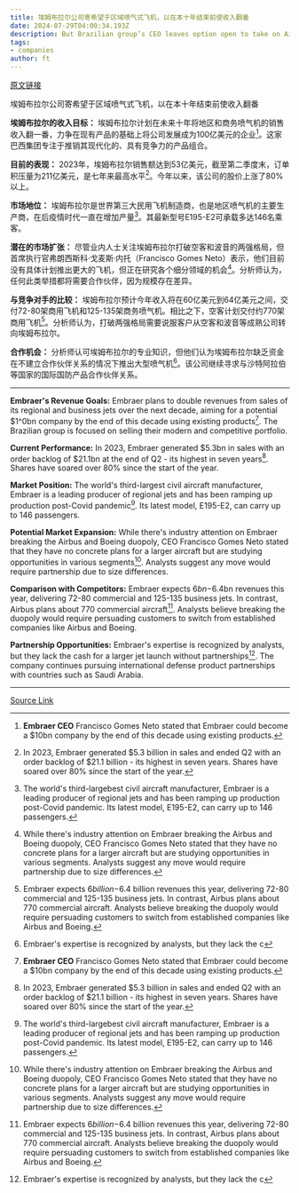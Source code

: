```yaml
---
title: 埃姆布拉尔公司寄希望于区域喷气式飞机，以在本十年结束前使收入翻番
date: 2024-07-29T04:00:34.193Z
description: But Brazilian group’s CEO leaves option open to take on Airbus and Boeing with a larger plane
tags: 
- companies
author: ft
---
```


[原文链接](https://ft.com/content/e3edc599-8ee5-448f-b05f-8c89fb658bcb)

埃姆布拉尔公司寄希望于区域喷气式飞机，以在本十年结束前使收入翻番

**埃姆布拉尔的收入目标：** 埃姆布拉尔计划在未来十年将地区和商务喷气机的销售收入翻一番，力争在现有产品的基础上将公司发展成为100亿美元的企业[^1]。这家巴西集团专注于推销其现代化的、具有竞争力的产品组合。

**目前的表现：** 2023年，埃姆布拉尔销售额达到53亿美元，截至第二季度末，订单积压量为211亿美元，是七年来最高水平[^2]。今年以来，该公司的股价上涨了80%以上。

**市场地位：** 埃姆布拉尔是世界第三大民用飞机制造商，也是地区喷气机的主要生产商，在后疫情时代一直在增加产量[^3]。其最新型号E195-E2可承载多达146名乘客。

**潜在的市场扩张：** 尽管业内人士关注埃姆布拉尔打破空客和波音的两强格局，但首席执行官弗朗西斯科·戈麦斯·内托（Francisco Gomes Neto）表示，他们目前没有具体计划推出更大的飞机，但正在研究各个细分领域的机会[^4]。分析师认为，任何此类举措都将需要合作伙伴，因为规模存在差异。

**与竞争对手的比较：** 埃姆布拉尔预计今年收入将在60亿美元到64亿美元之间，交付72-80架商用飞机和125-135架商务喷气机。相比之下，空客计划交付约770架商用飞机[^5]。分析师认为，打破两强格局需要说服客户从空客和波音等成熟公司转向埃姆布拉尔。

**合作机会：** 分析师认可埃姆布拉尔的专业知识，但他们认为埃姆布拉尔缺乏资金在不建立合作伙伴关系的情况下推出大型喷气机[^6]。该公司继续寻求与沙特阿拉伯等国家的国际国防产品合作伙伴关系。

---

 **Embraer's Revenue Goals:** Embraer plans to double revenues from sales of its regional and business jets over the next decade, aiming for a potential $1^0bn company by the end of this decade using existing products[^1]. The Brazilian group is focused on selling their modern and competitive portfolio.

**Current Performance:** In 2023, Embraer generated $5.3bn in sales with an order backlog of $21.1bn at the end of Q2 - its highest in seven years[^2]. Shares have soared over 80% since the start of the year.

**Market Position:** The world's third-largest civil aircraft manufacturer, Embraer is a leading producer of regional jets and has been ramping up production post-Covid pandemic[^3]. Its latest model, E195-E2, can carry up to 146 passengers.

**Potential Market Expansion:** While there's industry attention on Embraer breaking the Airbus and Boeing duopoly, CEO Francisco Gomes Neto stated that they have no concrete plans for a larger aircraft but are studying opportunities in various segments[^4]. Analysts suggest any move would require partnership due to size differences.

**Comparison with Competitors:** Embraer expects $6bn-$6.4bn revenues this year, delivering 72-80 commercial and 125-135 business jets. In contrast, Airbus plans about 770 commercial aircraft[^5]. Analysts believe breaking the duopoly would require persuading customers to switch from established companies like Airbus and Boeing.

**Partnership Opportunities:** Embraer's expertise is recognized by analysts, but they lack the cash for a larger jet launch without partnerships[^6]. The company continues pursuing international defense product partnerships with countries such as Saudi Arabia.

---

[^1]: **Embraer CEO** Francisco Gomes Neto stated that Embraer could become a $10bn company by the end of this decade using existing products.

[^2]: In 2023, Embraer generated $5.3 billion in sales and ended Q2 with an order backlog of $21.1 billion - its highest in seven years. Shares have soared over 80% since the start of the year.

[^3]: The world's third-largebest civil aircraft manufacturer, Embraer is a leading producer of regional jets and has been ramping up production post-Covid pandemic. Its latest model, E195-E2, can carry up to 146 passengers.

[^4]: While there's industry attention on Embraer breaking the Airbus and Boeing duopoly, CEO Francisco Gomes Neto stated that they have no concrete plans for a larger aircraft but are studying opportunities in various segments. Analysts suggest any move would require partnership due to size differences.

[^5]: Embraer expects $6 billion-$6.4 billion revenues this year, delivering 72-80 commercial and 125-135 business jets. In contrast, Airbus plans about 770 commercial aircraft. Analysts believe breaking the duopoly would require persuading customers to switch from established companies like Airbus and Boeing.

[^6]: Embraer's expertise is recognized by analysts, but they lack the c

[Source Link](https://ft.com/content/e3edc599-8ee5-448f-b05f-8c89fb658bcb)

